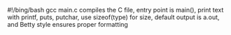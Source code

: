 #!/bing/bash
gcc main.c compiles the C file, entry point is main(), print text with printf, puts, putchar, use sizeof(type) for size, default output is a.out, and Betty style ensures proper formatting
